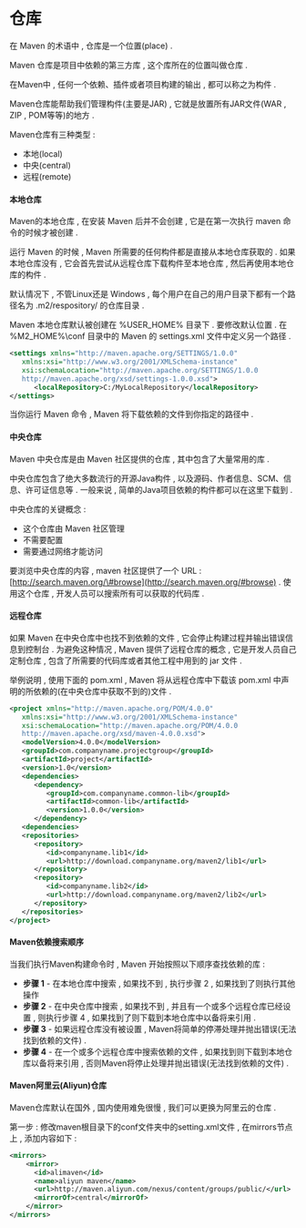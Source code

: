 # 仓库

在 Maven 的术语中 , 仓库是一个位置\(place\) .

Maven 仓库是项目中依赖的第三方库 , 这个库所在的位置叫做仓库 .

在Maven中 , 任何一个依赖、插件或者项目构建的输出 , 都可以称之为构件 .

Maven仓库能帮助我们管理构件\(主要是JAR\) , 它就是放置所有JAR文件\(WAR , ZIP , POM等等\)的地方 .

Maven仓库有三种类型 :

* 本地\(local\)
* 中央\(central\)
* 远程\(remote\)

#### 本地仓库

Maven的本地仓库 , 在安装 Maven 后并不会创建 , 它是在第一次执行 maven 命令的时候才被创建 .

运行 Maven 的时候 , Maven 所需要的任何构件都是直接从本地仓库获取的 . 如果本地仓库没有 , 它会首先尝试从远程仓库下载构件至本地仓库 , 然后再使用本地仓库的构件 .

默认情况下 , 不管Linux还是 Windows , 每个用户在自己的用户目录下都有一个路径名为 .m2/respository/ 的仓库目录 .

Maven 本地仓库默认被创建在 %USER\_HOME% 目录下 . 要修改默认位置 . 在 %M2\_HOME%\conf 目录中的 Maven 的 settings.xml 文件中定义另一个路径 .

```XML
<settings xmlns="http://maven.apache.org/SETTINGS/1.0.0"
   xmlns:xsi="http://www.w3.org/2001/XMLSchema-instance"
   xsi:schemaLocation="http://maven.apache.org/SETTINGS/1.0.0 
   http://maven.apache.org/xsd/settings-1.0.0.xsd">
      <localRepository>C:/MyLocalRepository</localRepository>
</settings>
```

当你运行 Maven 命令 , Maven 将下载依赖的文件到你指定的路径中 .

#### 中央仓库

Maven 中央仓库是由 Maven 社区提供的仓库 , 其中包含了大量常用的库 .

中央仓库包含了绝大多数流行的开源Java构件 , 以及源码、作者信息、SCM、信息、许可证信息等 . 一般来说 , 简单的Java项目依赖的构件都可以在这里下载到 .

中央仓库的关键概念 :

* 这个仓库由 Maven 社区管理
* 不需要配置
* 需要通过网络才能访问

要浏览中央仓库的内容 , maven 社区提供了一个 URL : [http://search.maven.org/\#browse](http://search.maven.org/#browse) . 使用这个仓库 , 开发人员可以搜索所有可以获取的代码库 .

#### 远程仓库

如果 Maven 在中央仓库中也找不到依赖的文件 , 它会停止构建过程并输出错误信息到控制台 . 为避免这种情况 , Maven 提供了远程仓库的概念 , 它是开发人员自己定制仓库 , 包含了所需要的代码库或者其他工程中用到的 jar 文件 .

举例说明 , 使用下面的 pom.xml , Maven 将从远程仓库中下载该 pom.xml 中声明的所依赖的\(在中央仓库中获取不到的\)文件 .

```XML
<project xmlns="http://maven.apache.org/POM/4.0.0"
   xmlns:xsi="http://www.w3.org/2001/XMLSchema-instance"
   xsi:schemaLocation="http://maven.apache.org/POM/4.0.0
   http://maven.apache.org/xsd/maven-4.0.0.xsd">
   <modelVersion>4.0.0</modelVersion>
   <groupId>com.companyname.projectgroup</groupId>
   <artifactId>project</artifactId>
   <version>1.0</version>
   <dependencies>
      <dependency>
         <groupId>com.companyname.common-lib</groupId>
         <artifactId>common-lib</artifactId>
         <version>1.0.0</version>
      </dependency>
   <dependencies>
   <repositories>
      <repository>
         <id>companyname.lib1</id>
         <url>http://download.companyname.org/maven2/lib1</url>
      </repository>
      <repository>
         <id>companyname.lib2</id>
         <url>http://download.companyname.org/maven2/lib2</url>
      </repository>
   </repositories>
</project>
```

#### Maven依赖搜索顺序

当我们执行Maven构建命令时 , Maven 开始按照以下顺序查找依赖的库 :

* **步骤 1** - 在本地仓库中搜索 , 如果找不到 , 执行步骤 2 , 如果找到了则执行其他操作
* **步骤 2** - 在中央仓库中搜索 , 如果找不到 , 并且有一个或多个远程仓库已经设置 , 则执行步骤 4 , 如果找到了则下载到本地仓库中以备将来引用 . 
* **步骤 3** - 如果远程仓库没有被设置 , Maven将简单的停滞处理并抛出错误\(无法找到依赖的文件\) . 
* **步骤 4** - 在一个或多个远程仓库中搜索依赖的文件 , 如果找到则下载到本地仓库以备将来引用 , 否则Maven将停止处理并抛出错误\(无法找到依赖的文件\) . 

#### Maven阿里云\(Aliyun\)仓库

Maven仓库默认在国外 , 国内使用难免很慢 , 我们可以更换为阿里云的仓库 . 

第一步 : 修改maven根目录下的conf文件夹中的setting.xml文件 , 在mirrors节点上 , 添加内容如下 : 

```XML
<mirrors>
    <mirror>
      <id>alimaven</id>
      <name>aliyun maven</name>
      <url>http://maven.aliyun.com/nexus/content/groups/public/</url>
      <mirrorOf>central</mirrorOf>        
    </mirror>
</mirrors>
```



